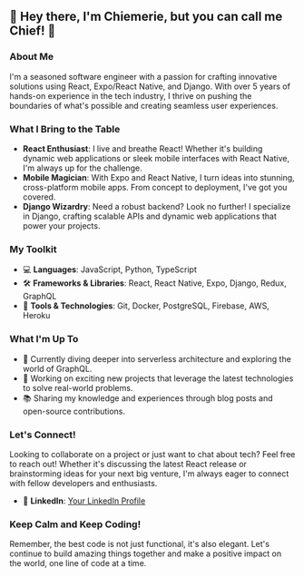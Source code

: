 ## 👋 Hey there, I'm Chiemerie, but you can call me Chief! 🚀

### About Me
I'm a seasoned software engineer with a passion for crafting innovative solutions using React, Expo/React Native, and Django. With over 5 years of hands-on experience in the tech industry, I thrive on pushing the boundaries of what's possible and creating seamless user experiences.

### What I Bring to the Table
- **React Enthusiast**: I live and breathe React! Whether it's building dynamic web applications or sleek mobile interfaces with React Native, I'm always up for the challenge.
- **Mobile Magician**: With Expo and React Native, I turn ideas into stunning, cross-platform mobile apps. From concept to deployment, I've got you covered.
- **Django Wizardry**: Need a robust backend? Look no further! I specialize in Django, crafting scalable APIs and dynamic web applications that power your projects.

### My Toolkit
- 💻 **Languages**: JavaScript, Python, TypeScript
- 🛠️ **Frameworks & Libraries**: React, React Native, Expo, Django, Redux, GraphQL
- 🧰 **Tools & Technologies**: Git, Docker, PostgreSQL, Firebase, AWS, Heroku

### What I'm Up To
- 🌱 Currently diving deeper into serverless architecture and exploring the world of GraphQL.
- 🚀 Working on exciting new projects that leverage the latest technologies to solve real-world problems.
- 📚 Sharing my knowledge and experiences through blog posts and open-source contributions.

### Let's Connect!
Looking to collaborate on a project or just want to chat about tech? Feel free to reach out! Whether it's discussing the latest React release or brainstorming ideas for your next big venture, I'm always eager to connect with fellow developers and enthusiasts.

- 💼 **LinkedIn**: [Your LinkedIn Profile](https://www.linkedin.com/in/chiemerieokorie)  

### Keep Calm and Keep Coding!
Remember, the best code is not just functional, it's also elegant. Let's continue to build amazing things together and make a positive impact on the world, one line of code at a time.
